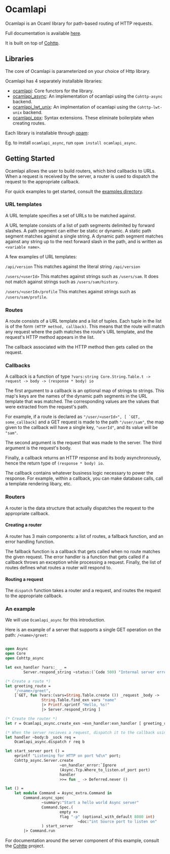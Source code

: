 # Ocamlapi

Ocamlapi is an Ocaml library for path-based routing of HTTP requests.

Full documentation is available [here](https://nosman.github.io/Ocamlapi/).

It is built on top of [Cohttp](https://github.com/mirage/ocaml-cohttp).

## Libraries

The core of Ocamlapi is parameterized on your choice of Http library.

Ocamlapi has 4 separately installable libraries:

* [ocamlapi](https://opam.ocaml.org/packages/ocamlapi/): Core functors for the library.
* [ocamlapi_async](https://opam.ocaml.org/packages/ocamlapi_async/): An implementation of ocamlapi using the `Cohttp-async` backend.
* [ocamlapi_lwt_unix](https://opam.ocaml.org/packages/ocamlapi_lwt_unix/): An implmentation of ocamlapi using the `Cohttp-lwt-unix` backend.
* [ocamlapi_ppx](https://opam.ocaml.org/packages/ocamlapi_ppx/): Syntax extensions. These eliminate boilerplate when creating routes.

Each library is installable through [opam](https://opam.ocaml.org/):

Eg. to install `ocamlapi_async`, run `opam install ocamlapi_async`.

## Getting Started

Ocamlapi allows the user to build routers, which bind callbacks to URLs.
When a request is received by the server, a router is used to dispatch the request to
the appropriate callback.

For quick examples to get started, consult the [examples directory](https://github.com/nosman/Ocamlapi/tree/master/example).

### URL templates

A URL template specifies a set of URLs to be matched against.

A URL template consists of a list of path segments delimited by forward slashes.
A path segment can either be static or dynamic. A static path segment matches against a
single string. A dynamic path segment matches against any string up to the next forward slash
in the path, and is written as `<variable name>`.

A few examples of URL templates:

`/api/version`
    This matches against the literal string `/api/version`

`/users/<userId>`
    This matches against strings such as `/users/sam`.
    It does not match against strings such as `/users/sam/history`.

`/users/<userId>/profile`
    This matches against strings such as `/users/sam/profile`.

### Routes

A route consists of a URL template and a list of tuples. Each tuple in the list is of the form
`(HTTP method, callback)`. This means that the route will match any request where the path matches
the route's URL template, and the request's HTTP method appears in the list.

The callback associated with the HTTP method then gets called on the request.

### Callbacks

A callback is a function of type
`?⁠vars:string Core.String.Table.t ‑> request -> body -> (response * body) io`

The first argument to a callback is an optional map of strings to strings.
This map's keys are the names of the dynamic path segments in the URL template that was matched.
The corresponding values are the values that were extracted from the request's path.

For example, if a route is declared as
``"/user/<userId>", [ `GET, some_callback]``
and a GET request is made to the path `"/user/sam"`, the map given to the callback will have a single key,
`"userId"`, and its value will be `"sam"`.

The second argument is the request that was made to the server.
The third argument is the request's body.

Finally, a callback returns an HTTP response and its body asynchronously, hence the return type of
`(response * body) io`.

The callback contains whatever business logic necessary to power the response. For example, within a callback,
you can make database calls, call a template rendering libary, etc.

### Routers

A router is the data structure that actually dispatches the request to the appropriate callback.

#### Creating a router

A router has 3 main components: a list of routes, a fallback function, and an error handling function.

The fallback function is a callback that gets called when no route matches the given request.
The error handler is a function that gets called if a callback throws an exception while processing a request.
Finally, the list of routes defines what routes a router will respond to.

#### Routing a request

The `dispatch` function takes a router and a request, and routes the request to the appropriate callback.

### An example

We will use `Ocamlapi_async` for this introduction.

Here is an example of a server that supports a single GET operation on the path:
`/<name>/greet`:

```ocaml

open Async
open Core
open Cohttp_async

let exn_handler ?vars:_ _ =
        Server.respond_string ~status:(`Code 500) "Internal server error"

(* Create a route *)
let greeting_route =
    "/<name>/greet",
    [`GET, fun ?vars:(vars=String.Table.create ()) _request _body ->
                String.Table.find_exn vars "name"
                |> Printf.sprintf "Hello, %s!"
                |> Server.respond_string ]

(* Create the router *)
let r = Ocamlapi_async.create_exn ~exn_handler:exn_handler [ greeting_route ]

(* When the server recieves a request, dispatch it to the callback using the router *)
let handler ~body:b _sock req =
    Ocamlapi_async.dispatch r req b

let start_server port () =
    eprintf "Listening for HTTP on port %d\n" port;
    Cohttp_async.Server.create
                        ~on_handler_error:`Ignore
                        (Async.Tcp.Where_to_listen.of_port port)
                        handler
                        >>= fun _ -> Deferred.never ()

let () =
    let module Command = Async_extra.Command in
        Command.async_spec
                ~summary:"Start a hello world Async server"
                Command.Spec.(
                        empty +>
                        flag "-p" (optional_with_default 8080 int)
                                ~doc:"int Source port to listen on"
                ) start_server
        |> Command.run

```

For documentation around the server component of this example, consult the
[Cohttp](https://github.com/mirage/ocaml-cohttp) project.
